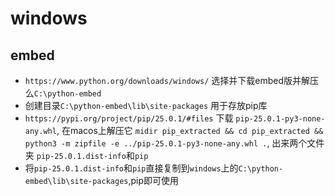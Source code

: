 # windows
## embed
* `https://www.python.org/downloads/windows/` 选择并下载embed版并解压么`C:\python-embed`
* 创建目录`C:\python-embed\lib\site-packages` 用于存放pip库
* `https://pypi.org/project/pip/25.0.1/#files` 下载 `pip-25.0.1-py3-none-any.whl`, 在macos上解压它 `midir pip_extracted && cd pip_extracted && python3 -m zipfile -e ../pip-25.0.1-py3-none-any.whl .`, 出来两个文件夹 `pip-25.0.1.dist-info`和`pip`
* 将`pip-25.0.1.dist-info`和`pip`直接复制到`windows`上的`C:\python-embed\lib\site-packages`,pip即可使用